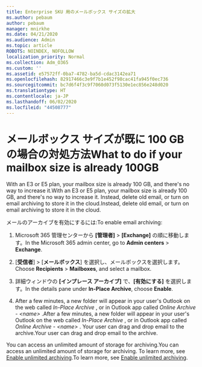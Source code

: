 ```yaml
---
title: Enterprise SKU 用のメールボックス サイズの拡大
ms.author: pebaum
author: pebaum
manager: mnirkhe
ms.date: 04/21/2020
ms.audience: Admin
ms.topic: article
ROBOTS: NOINDEX, NOFOLLOW
localization_priority: Normal
ms.collection: Adm_O365
ms.custom: ''
ms.assetid: e57572ff-0ba7-4782-ba5d-cdac3142ea71
ms.openlocfilehash: 82917466c3e9f7b1e452f98cac41fa945f0ec736
ms.sourcegitcommit: bc7d6f4f3c9f7060d073f5130e1ec856e248d020
ms.translationtype: HT
ms.contentlocale: ja-JP
ms.lasthandoff: 06/02/2020
ms.locfileid: "44508777"
---
```

# <a name="what-to-do-if-your-mailbox-size-is-already-100gb"></a><span data-ttu-id="641d5-102">メールボックス サイズが既に 100 GB の場合の対処方法</span><span class="sxs-lookup"><span data-stu-id="641d5-102">What to do if your mailbox size is already 100GB</span></span>

<span data-ttu-id="641d5-103">With an E3 or E5 plan, your mailbox size is already 100 GB, and there's no way to increase it.</span><span class="sxs-lookup"><span data-stu-id="641d5-103">With an E3 or E5 plan, your mailbox size is already 100 GB, and there's no way to increase it.</span></span> <span data-ttu-id="641d5-104">Instead, delete old email, or turn on email archiving to store it in the cloud.</span><span class="sxs-lookup"><span data-stu-id="641d5-104">Instead, delete old email, or turn on email archiving to store it in the cloud.</span></span> 
  
<span data-ttu-id="641d5-105">メールのアーカイブを有効にするには:</span><span class="sxs-lookup"><span data-stu-id="641d5-105">To enable email archiving:</span></span>
  
1. <span data-ttu-id="641d5-106">Microsoft 365 管理センターから **[管理者]** \> **[Exchange]** の順に移動します。</span><span class="sxs-lookup"><span data-stu-id="641d5-106">In the Microsoft 365 admin center, go to **Admin centers** \> **Exchange**.</span></span> 
    
2. <span data-ttu-id="641d5-107">[**受信者**] \> [**メールボックス**] を選択し、メールボックスを選択します。</span><span class="sxs-lookup"><span data-stu-id="641d5-107">Choose **Recipients** \> **Mailboxes**, and select a mailbox.</span></span> 
    
3. <span data-ttu-id="641d5-108">詳細ウィンドウの **[インプレース アーカイブ]** で、**[有効にする]** を選択します。</span><span class="sxs-lookup"><span data-stu-id="641d5-108">In the details pane under **In-Place Archive**, choose **Enable**.</span></span> 
    
4. <span data-ttu-id="641d5-109">After a few minutes, a new folder will appear in your user's Outlook on the web called  *In-Place Archive*  , or in Outlook app called  *Online Archive - \<name\>*  .</span><span class="sxs-lookup"><span data-stu-id="641d5-109">After a few minutes, a new folder will appear in your user's Outlook on the web called  *In-Place Archive*  , or in Outlook app called  *Online Archive - \<name\>*  .</span></span> <span data-ttu-id="641d5-110">Your user can drag and drop email to the archive.</span><span class="sxs-lookup"><span data-stu-id="641d5-110">Your user can drag and drop email to the archive.</span></span> 
    
<span data-ttu-id="641d5-111">You can access an unlimited amount of storage for archiving.</span><span class="sxs-lookup"><span data-stu-id="641d5-111">You can access an unlimited amount of storage for archiving.</span></span> <span data-ttu-id="641d5-112">To learn more, see [Enable unlimited archiving](https://docs.microsoft.com/microsoft-365/compliance/enable-unlimited-archiving).</span><span class="sxs-lookup"><span data-stu-id="641d5-112">To learn more, see [Enable unlimited archiving](https://docs.microsoft.com/microsoft-365/compliance/enable-unlimited-archiving).</span></span>
  


